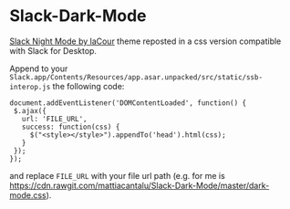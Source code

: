 # Slack-Dark-Mode

[Slack Night Mode by laCour](https://github.com/laCour/slack-night-mode) theme reposted in a css version compatible with Slack for Desktop.

Append to your `Slack.app/Contents/Resources/app.asar.unpacked/src/static/ssb-interop.js` the following code:

```
document.addEventListener('DOMContentLoaded', function() {
 $.ajax({
   url: 'FILE_URL',
   success: function(css) {
     $("<style></style>").appendTo('head').html(css);
   }
 });
});
```
and replace `FILE_URL` with your file url path (e.g. for me is https://cdn.rawgit.com/mattiacantalu/Slack-Dark-Mode/master/dark-mode.css).

